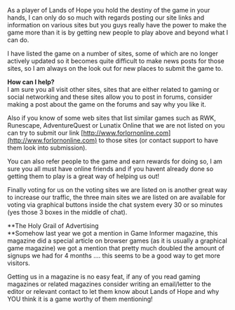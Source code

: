 As a player of Lands of Hope you hold the destiny of the game in your hands, I can only do so much with regards posting our site links and information on various sites but you guys really have the power to make the game more than it is by getting new people to play above and beyond what I can do.

I have listed the game on a number of sites, some of which are no longer actively updated so it becomes quite difficult to make news posts for those sites, so I am always on the look out for new places to submit the game to.

**How can I help?**  
I am sure you all visit other sites, sites that are either related to gaming or social networking and these sites allow you to post in forums, consider making a post about the game on the forums and say why you like it.

Also if you know of some web sites that list similar games such as RWK, Runescape, AdventureQuest or Lunatix Online that we are not listed on you can try to submit our link [http://www.forlornonline.com](http://www.forlornonline.com) to those sites (or contact support to have them look into submission).

You can also refer people to the game and earn rewards for doing so, I am sure you all must have online friends and if you havent already done so getting them to play is a great way of helping us out!

Finally voting for us on the voting sites we are listed on is another great way to increase our traffic, the three main sites we are listed on are available for voting via graphical buttons inside the chat system every 30 or so minutes (yes those 3 boxes in the middle of chat).

**The Holy Grail of Advertising  
**Somehow last year we got a mention in Game Informer magazine, this magazine did a special article on browser games (as it is usually a graphical game magazine) we got a mention that pretty much doubled the amount of signups we had for 4 months .... this seems to be a good way to get more visitors.

Getting us in a magazine is no easy feat, if any of you read gaming magazines or related magazines consider writing an email/letter to the editor or relevant contact to let them know about Lands of Hope and why YOU think it is a game worthy of them mentioning!
